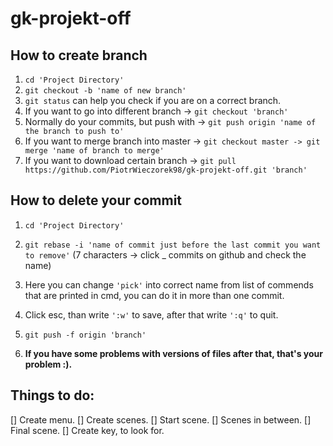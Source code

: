 # gk-projekt-off

## How to create branch
1. `cd 'Project Directory'`
2. `git checkout -b 'name of new branch'`
3. `git status` can help you check if you are on a correct branch.
4. If you want to go into different branch -> `git checkout 'branch'`
5. Normally do your commits, but push with -> `git push origin 'name of the branch to push to'`
6. If you want to merge branch into master -> `git checkout master -> git merge 'name of branch to merge'`
7. If you want to download certain branch -> `git pull https://github.com/PiotrWieczorek98/gk-projekt-off.git 'branch'`

## How to delete your commit
1. `cd 'Project Directory'`
2. `git rebase -i 'name of commit just before the last commit you want to remove'` (7 characters -> click _ commits on github and check the name)
3. Here you can change `'pick'` into correct name from list of commends that are printed in cmd, you can do it in more than one commit.
4. Click esc, than write `':w'` to save, after that write `':q'` to quit.
5. `git push -f origin 'branch'`

6. __If you have some problems with versions of files after that, that's your problem :).__

## Things to do:
[] Create menu.
[] Create scenes.
    [] Start scene.
    [] Scenes in between.
    [] Final scene.
[] Create key, to look for.
